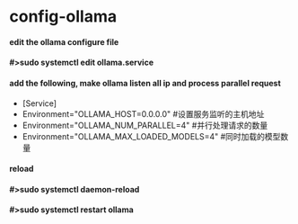 # config-ollama

#### edit the ollama configure file
#### #>sudo systemctl edit ollama.service

#### add the following, make ollama listen all ip and process parallel request
- [Service]
- Environment="OLLAMA_HOST=0.0.0.0" #设置服务监听的主机地址
- Environment="OLLAMA_NUM_PARALLEL=4" #并行处理请求的数量
- Environment="OLLAMA_MAX_LOADED_MODELS=4" #同时加载的模型数量

#### reload
#### #>sudo systemctl daemon-reload
#### #>sudo systemctl restart ollama
